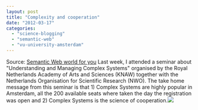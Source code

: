 ```yaml
---
layout: post
title: "Complexity and cooperation"
date: "2012-03-17"
categories: 
  - "science-blogging"
  - "semantic-web"
  - "vu-university-amsterdam"
---
```


Source: [Semantic Web world for you](http://semweb4u.wordpress.com/feed/) Last week, I attended a seminar about "Understanding and Managing Complex Systems" organised by the Royal Netherlands Academy of Arts and Sciences (KNAW) together with the Netherlands Organisation for Scientific Research (NWO). The take home message from this seminar is that 1) Complex Systems are highly popular in Amsterdam, all the 200 available seats where taken the day the registration was open and 2) Complex Systems is the science of cooperation.![](http://stats.wordpress.com/b.gif?host=semweb4u.wordpress.com&blog=18410093&post=399&subd=semweb4u&ref=&feed=1)
